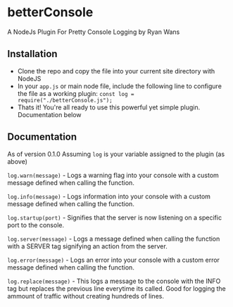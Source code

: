# betterConsole
A NodeJs Plugin For Pretty Console Logging by Ryan Wans

## Installation
- Clone the repo and copy the file into your current site directory with NodeJS
- In your ```app.js``` or main node file, include the following line to configure the file as a working plugin:
```const log = require("./betterConsole.js");```
- Thats it! You're all ready to use this powerful yet simple plugin. Documentation below



## Documentation
As of version 0.1.0
Assuming ```log``` is your variable assigned to the plugin (as above)

```log.warn(message)``` - Logs a warning flag into your console with a custom message defined when calling the function.

```log.info(message)``` - Logs information into your console with a custom message defined when calling the function.

```log.startup(port)``` - Signifies that the server is now listening on a specific port to the console.

```log.server(message)``` - Logs a message defined when calling the function with a SERVER tag signifying an action from the server.

```log.error(message)``` - Logs an error into your console with a custom error message defined when calling the function.

```log.replace(message)``` - This logs a message to the console with the INFO tag but replaces the previous line everytime its called. Good for logging the ammount of traffic without creating hundreds of lines.


